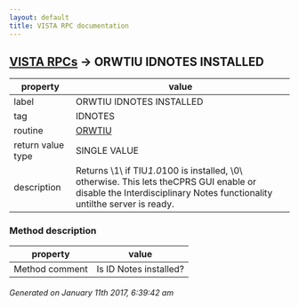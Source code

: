 ```yaml
---
layout: default
title: VISTA RPC documentation
---
```




## [VISTA RPCs](TableOfContent.md) &#8594; ORWTIU IDNOTES INSTALLED 

 property | value 
--- | --- 
 label | ORWTIU IDNOTES INSTALLED
 tag | IDNOTES
 routine | [ORWTIU](http://code.osehra.org/dox/Routine_ORWTIU_source.html)
 return value type | SINGLE VALUE
 description | Returns \1\ if TIU*1.0*100 is installed, \0\ otherwise.  This lets theCPRS GUI enable or disable the Interdisciplinary Notes functionality untilthe server is ready.


### Method description

 property | value 
--- | --- 
 Method comment | Is ID Notes installed?




 ###### Generated on January 11th 2017, 6:39:42 am